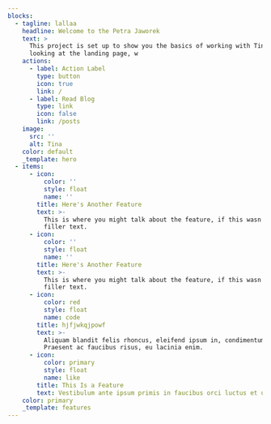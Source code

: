 ```yaml
---
blocks:
  - tagline: lallaa
    headline: Welcome to the Petra Jaworek
    text: >
      This project is set up to show you the basics of working with Tina. You're
      looking at the landing page, w
    actions:
      - label: Action Label
        type: button
        icon: true
        link: /
      - label: Read Blog
        type: link
        icon: false
        link: /posts
    image:
      src: ''
      alt: Tina
    color: default
    _template: hero
  - items:
      - icon:
          color: ''
          style: float
          name: ''
        title: Here's Another Feature
        text: >-
          This is where you might talk about the feature, if this wasn't just
          filler text.
      - icon:
          color: ''
          style: float
          name: ''
        title: Here's Another Feature
        text: >-
          This is where you might talk about the feature, if this wasn't just
          filler text.
      - icon:
          color: red
          style: float
          name: code
        title: hjfjwkqjpowf
        text: >-
          Aliquam blandit felis rhoncus, eleifend ipsum in, condimentum nibh.
          Praesent ac faucibus risus, eu lacinia enim.
      - icon:
          color: primary
          style: float
          name: like
        title: This Is a Feature
        text: Vestibulum ante ipsum primis in faucibus orci luctus et ultrices.
    color: primary
    _template: features
---
```


